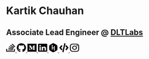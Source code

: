 <h1>Kartik Chauhan</h1>
<h2>Associate Lead Engineer @ <a href="https://www.dltlabs.com/" target="_blank">DLTLabs</a></h2>
<div>
    <span data-bs-toggle="tooltip" data-placement="left" title="Stackoverflow">
        <a href="https://stackoverflow.com/users/6352772/kartik-chauhan" target="_blank">
            <img src="./assets/stack-overflow.svg" height="25" width="25">
        </a>
    </span>
    <span data-bs-toggle="tooltip" data-placement="left" title="Github">
        <a href="https://github.com/kartikchauhan" target="_blank">
            <img src="./assets/github.svg" height="25" width="25">
        </a>
    </span>
    <span data-bs-toggle="tooltip" data-placement="left" title="Medium">
        <a href="https://medium.com/@chauhan.kartik25" target="_blank">
            <img src="./assets/medium.svg" height="25" width="25">
        </a>
    </span>
    <span data-bs-toggle="tooltip" data-placement="left" title="LinkedIn">
        <a href="https://www.linkedin.com/in/kartik-chauhan-a9b605135/" target="_blank">
            <img src="./assets/linkedin.svg" height="25" width="25">
        </a>
    </span>
    <span data-bs-toggle="tooltip" data-placement="left" title="HackerRank">
        <a href="https://www.hackerrank.com/kartik_chauhan" target="_blank">
            <img src="./assets/hackerrank.svg" height="25" width="25">
        </a>
    </span>
    <span data-bs-toggle="tooltip" data-placement="left" title="CodeChef">
        <a href="https://www.codechef.com/users/chauhankartik" target="_blank">
            <img src="./assets/code.svg" height="25" width="25">
        </a>
    </span>
    <span data-bs-toggle="tooltip" data-placement="left" title="Instagram">
        <a href="https://www.instagram.com/chauhan_kartik34/" target="_blank">
            <img src="./assets/instagram.svg" height="25" width="25">
        </a>
    </span>
</div>
